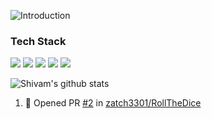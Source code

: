 ![Introduction](https://github.com/devartwa/devartwa/blob/master/assets/intro.png?raw=true)

### Tech Stack

<img src="https://img.shields.io/badge/html5%20-%23E34F26.svg?&style=for-the-badge&logo=html5&logoColor=white"/> <img src="https://img.shields.io/badge/css3%20-%231572B6.svg?&style=for-the-badge&logo=css3&logoColor=white"/>
<img src="https://img.shields.io/badge/javascript%20-%23323330.svg?&style=for-the-badge&logo=javascript&logoColor=%23F7DF1E"/>
<img src="https://img.shields.io/badge/react%20-%2320232a.svg?&style=for-the-badge&logo=react&logoColor=%2361DAFB"/>
<img src="https://img.shields.io/badge/vuejs%20-%2335495e.svg?&style=for-the-badge&logo=vue.js&logoColor=%234FC08D"/>

![Shivam's github stats](https://github-readme-stats.vercel.app/api?username=devartwa&show_icons=true&theme=dark)

<!--START_SECTION:activity-->

1. 💪 Opened PR [#2](https://github.com/zatch3301/RollTheDice/pull/2) in [zatch3301/RollTheDice](https://github.com/zatch3301/RollTheDice)
   <!--END_SECTION:activity-->
